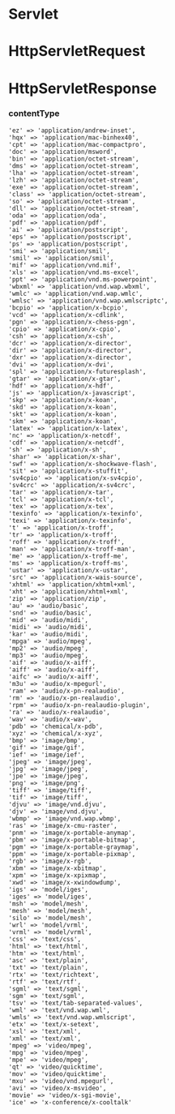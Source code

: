 # Servlet

# HttpServletRequest

# HttpServletResponse

### contentType
   
    'ez' => 'application/andrew-inset', 
    'hqx' => 'application/mac-binhex40', 
    'cpt' => 'application/mac-compactpro', 
    'doc' => 'application/msword', 
    'bin' => 'application/octet-stream', 
    'dms' => 'application/octet-stream', 
    'lha' => 'application/octet-stream', 
    'lzh' => 'application/octet-stream', 
    'exe' => 'application/octet-stream', 
    'class' => 'application/octet-stream', 
    'so' => 'application/octet-stream', 
    'dll' => 'application/octet-stream', 
    'oda' => 'application/oda', 
    'pdf' => 'application/pdf', 
    'ai' => 'application/postscript', 
    'eps' => 'application/postscript', 
    'ps' => 'application/postscript', 
    'smi' => 'application/smil', 
    'smil' => 'application/smil', 
    'mif' => 'application/vnd.mif', 
    'xls' => 'application/vnd.ms-excel', 
    'ppt' => 'application/vnd.ms-powerpoint', 
    'wbxml' => 'application/vnd.wap.wbxml', 
    'wmlc' => 'application/vnd.wap.wmlc', 
    'wmlsc' => 'application/vnd.wap.wmlscriptc', 
    'bcpio' => 'application/x-bcpio', 
    'vcd' => 'application/x-cdlink', 
    'pgn' => 'application/x-chess-pgn', 
    'cpio' => 'application/x-cpio', 
    'csh' => 'application/x-csh', 
    'dcr' => 'application/x-director', 
    'dir' => 'application/x-director', 
    'dxr' => 'application/x-director', 
    'dvi' => 'application/x-dvi', 
    'spl' => 'application/x-futuresplash', 
    'gtar' => 'application/x-gtar', 
    'hdf' => 'application/x-hdf', 
    'js' => 'application/x-javascript', 
    'skp' => 'application/x-koan', 
    'skd' => 'application/x-koan', 
    'skt' => 'application/x-koan', 
    'skm' => 'application/x-koan', 
    'latex' => 'application/x-latex', 
    'nc' => 'application/x-netcdf', 
    'cdf' => 'application/x-netcdf', 
    'sh' => 'application/x-sh', 
    'shar' => 'application/x-shar', 
    'swf' => 'application/x-shockwave-flash', 
    'sit' => 'application/x-stuffit', 
    'sv4cpio' => 'application/x-sv4cpio', 
    'sv4crc' => 'application/x-sv4crc', 
    'tar' => 'application/x-tar', 
    'tcl' => 'application/x-tcl', 
    'tex' => 'application/x-tex', 
    'texinfo' => 'application/x-texinfo', 
    'texi' => 'application/x-texinfo', 
    't' => 'application/x-troff', 
    'tr' => 'application/x-troff', 
    'roff' => 'application/x-troff', 
    'man' => 'application/x-troff-man', 
    'me' => 'application/x-troff-me', 
    'ms' => 'application/x-troff-ms', 
    'ustar' => 'application/x-ustar', 
    'src' => 'application/x-wais-source', 
    'xhtml' => 'application/xhtml+xml', 
    'xht' => 'application/xhtml+xml', 
    'zip' => 'application/zip', 
    'au' => 'audio/basic', 
    'snd' => 'audio/basic', 
    'mid' => 'audio/midi', 
    'midi' => 'audio/midi', 
    'kar' => 'audio/midi', 
    'mpga' => 'audio/mpeg', 
    'mp2' => 'audio/mpeg', 
    'mp3' => 'audio/mpeg', 
    'aif' => 'audio/x-aiff', 
    'aiff' => 'audio/x-aiff', 
    'aifc' => 'audio/x-aiff', 
    'm3u' => 'audio/x-mpegurl', 
    'ram' => 'audio/x-pn-realaudio', 
    'rm' => 'audio/x-pn-realaudio', 
    'rpm' => 'audio/x-pn-realaudio-plugin', 
    'ra' => 'audio/x-realaudio', 
    'wav' => 'audio/x-wav', 
    'pdb' => 'chemical/x-pdb', 
    'xyz' => 'chemical/x-xyz', 
    'bmp' => 'image/bmp', 
    'gif' => 'image/gif', 
    'ief' => 'image/ief', 
    'jpeg' => 'image/jpeg', 
    'jpg' => 'image/jpeg', 
    'jpe' => 'image/jpeg', 
    'png' => 'image/png', 
    'tiff' => 'image/tiff', 
    'tif' => 'image/tiff', 
    'djvu' => 'image/vnd.djvu', 
    'djv' => 'image/vnd.djvu', 
    'wbmp' => 'image/vnd.wap.wbmp', 
    'ras' => 'image/x-cmu-raster', 
    'pnm' => 'image/x-portable-anymap', 
    'pbm' => 'image/x-portable-bitmap', 
    'pgm' => 'image/x-portable-graymap', 
    'ppm' => 'image/x-portable-pixmap', 
    'rgb' => 'image/x-rgb', 
    'xbm' => 'image/x-xbitmap', 
    'xpm' => 'image/x-xpixmap', 
    'xwd' => 'image/x-xwindowdump', 
    'igs' => 'model/iges', 
    'iges' => 'model/iges', 
    'msh' => 'model/mesh', 
    'mesh' => 'model/mesh', 
    'silo' => 'model/mesh', 
    'wrl' => 'model/vrml', 
    'vrml' => 'model/vrml', 
    'css' => 'text/css', 
    'html' => 'text/html', 
    'htm' => 'text/html', 
    'asc' => 'text/plain', 
    'txt' => 'text/plain', 
    'rtx' => 'text/richtext', 
    'rtf' => 'text/rtf', 
    'sgml' => 'text/sgml', 
    'sgm' => 'text/sgml', 
    'tsv' => 'text/tab-separated-values', 
    'wml' => 'text/vnd.wap.wml', 
    'wmls' => 'text/vnd.wap.wmlscript', 
    'etx' => 'text/x-setext', 
    'xsl' => 'text/xml', 
    'xml' => 'text/xml', 
    'mpeg' => 'video/mpeg', 
    'mpg' => 'video/mpeg', 
    'mpe' => 'video/mpeg', 
    'qt' => 'video/quicktime', 
    'mov' => 'video/quicktime', 
    'mxu' => 'video/vnd.mpegurl', 
    'avi' => 'video/x-msvideo', 
    'movie' => 'video/x-sgi-movie', 
    'ice' => 'x-conference/x-cooltalk' 